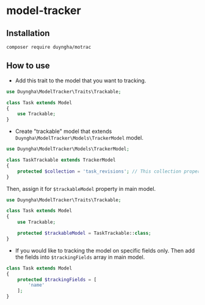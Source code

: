 # model-tracker

## Installation
```shell
composer require duyngha/motrac
```

## How to use

- Add this trait to the model that you want to tracking.

```php
use Duyngha\ModelTracker\Traits\Trackable;

class Task extends Model
{
    use Trackable;
}
```

- Create "trackable" model that extends `Duyngha\ModelTracker\Models\TrackerModel` model.

```php
use Duyngha\ModelTracker\Models\TrackerModel;

class TaskTrackable extends TrackerModel
{
    protected $collection = 'task_revisions'; // This collection property determines name of collection will be created in MongoDB
}
```

Then, assign it for `$trackableModel` property in main model.

```php
use Duyngha\ModelTracker\Traits\Trackable;

class Task extends Model
{
    use Trackable;

    protected $trackableModel = TaskTrackable::class;
}
```

- If you would like to tracking the model on specific fields only. Then add the fields into `$trackingFields` array in main model.

```php
class Task extends Model
{
    protected $trackingFields = [
        'name'
    ];
}
```